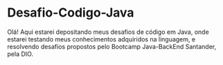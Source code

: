 # Desafio-Codigo-Java
Olá! Aqui estarei depositando meus desafios de código em Java, onde estarei testando meus conhecimentos adquiridos na linguagem, e resolvendo desafios propostos pelo Bootcamp Java-BackEnd Santander, pela DIO.
